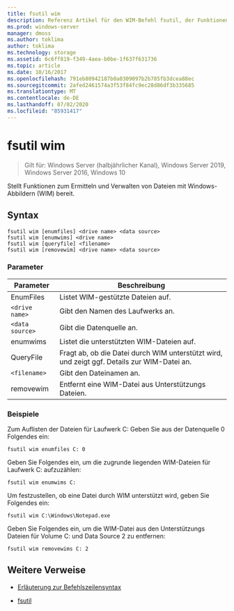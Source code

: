 ```yaml
---
title: fsutil wim
description: Referenz Artikel für den WIM-Befehl fsutil, der Funktionen zum Ermitteln und Verwalten von Dateien mit Windows-Abbildern (WIM) bereitstellt.
ms.prod: windows-server
manager: dmoss
ms.author: toklima
author: toklima
ms.technology: storage
ms.assetid: 6c6ff819-f349-4aea-b0be-1f637f631736
ms.topic: article
ms.date: 10/16/2017
ms.openlocfilehash: 791eb80942187b0a0309097b2b785fb3dcea88ec
ms.sourcegitcommit: 2afed2461574a3f53f84fc9ec28d86df3b335685
ms.translationtype: MT
ms.contentlocale: de-DE
ms.lasthandoff: 07/02/2020
ms.locfileid: "85931417"
---
```

# <a name="fsutil-wim"></a>fsutil wim

> Gilt für: Windows Server (halbjährlicher Kanal), Windows Server 2019, Windows Server 2016, Windows 10

Stellt Funktionen zum Ermitteln und Verwalten von Dateien mit Windows-Abbildern (WIM) bereit.

## <a name="syntax"></a>Syntax

```
fsutil wim [enumfiles] <drive name> <data source>
fsutil wim [enumwims] <drive name>
fsutil wim [queryfile] <filename>
fsutil wim [removewim] <drive name> <data source>
```

### <a name="parameters"></a>Parameter

| Parameter | Beschreibung |
| --------- | ----------- |
| EnumFiles | Listet WIM-gestützte Dateien auf. |
| `<drive name>` | Gibt den Namen des Laufwerks an. |
| `<data source>` | Gibt die Datenquelle an. |
| enumwims | Listet die unterstützten WIM-Dateien auf. |
| QueryFile | Fragt ab, ob die Datei durch WIM unterstützt wird, und zeigt ggf. Details zur WIM-Datei an. |
| `<filename>` | Gibt den Dateinamen an. |
| removewim | Entfernt eine WIM-Datei aus Unterstützungs Dateien. |

### <a name="examples"></a>Beispiele

Zum Auflisten der Dateien für Laufwerk C: Geben Sie aus der Datenquelle 0 Folgendes ein:

```
fsutil wim enumfiles C: 0
```

Geben Sie Folgendes ein, um die zugrunde liegenden WIM-Dateien für Laufwerk C: aufzuzählen:

```
fsutil wim enumwims C:
```

Um festzustellen, ob eine Datei durch WIM unterstützt wird, geben Sie Folgendes ein:

```
fsutil wim C:\Windows\Notepad.exe
```

Geben Sie Folgendes ein, um die WIM-Datei aus den Unterstützungs Dateien für Volume C: und Data Source 2 zu entfernen:

```
fsutil wim removewims C: 2
```

## <a name="additional-references"></a>Weitere Verweise

- [Erläuterung zur Befehlszeilensyntax](command-line-syntax-key.md)

- [fsutil](fsutil.md)

